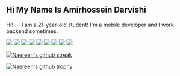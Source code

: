 ## Hi My Name Is Amirhossein Darvishi

<!--
**AMIRHOSSEINDARVISHI/AmirhosseinDarvishi** is a ✨ _special_ ✨ repository because its `README.md` (this file) appears on your GitHub profile.

Here are some ideas to get you started:

- 🔭 I’m currently working on ...
- 🌱 I’m currently learning ...
- 👯 I’m looking to collaborate on ...
- 🤔 I’m looking for help with ...
- 💬 Ask me about ...
- 📫 How to reach me: ...
- 😄 Pronouns: ...
- ⚡ Fun fact: ...
-->
Hi! <img src="https://raw.githubusercontent.com/aemmadi/aemmadi/master/wave.gif" height="15"> I am a 21-year-old student! I'm a mobile developer and I work backend sometimes.


<img src="https://img.shields.io/badge/Flutter-1572B6?style=for-the-badge&logo=flutter&logoColor=white"> <img src="https://img.shields.io/badge/Python-6AA84F?style=for-the-badge&logo=python&logoColor=white">
<img src="https://img.shields.io/badge/Kotlin-E34F26?style=for-the-badge&logo=kotlin&logoColor=white">
<img src="https://img.shields.io/badge/Machine_learning-FF1100?style=for-the-badge&logo=python&logoColor=white">
<img src="https://img.shields.io/badge/Java-072571?style=for-the-badge&logo=Java&logoColor=white">
<img src="https://img.shields.io/badge/Visual_Studio_Code-00FFBF?style=for-the-badge&logo=visual%20studio%20code&logoColor=white">
<img src="https://img.shields.io/badge/Augmented_reality-674EA7?style=for-the-badge&logo=augmentedreality&logoColor=white">
<img src="https://img.shields.io/badge/Virtual_reality-31A1FF?style=for-the-badge&logo=VR&logoColor=white">
<img src="https://img.shields.io/badge/Artificial_intelligence-999999?style=for-the-badge&logo=opencl&logoColor=white">


[![Naereen's github streak](https://github-readme-streak-stats.herokuapp.com/?user=AMIRHOSSEINDARVISHI&theme=blue-green)](https://github.com/AMIRHOSSEINDARVISHI)


[![Naereen's github trophy](https://github-profile-trophy.vercel.app/?username=Naereen&row=1)](https://github.com/AMIRHOSSEINDARVISHI)



